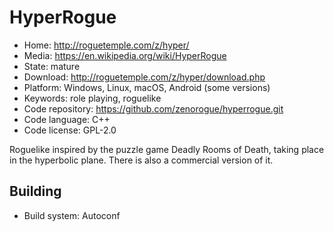 # HyperRogue

- Home: http://roguetemple.com/z/hyper/
- Media: https://en.wikipedia.org/wiki/HyperRogue
- State: mature
- Download: http://roguetemple.com/z/hyper/download.php
- Platform: Windows, Linux, macOS, Android (some versions)
- Keywords: role playing, roguelike
- Code repository: https://github.com/zenorogue/hyperrogue.git
- Code language: C++
- Code license: GPL-2.0

Roguelike inspired by the puzzle game Deadly Rooms of Death, taking place in the hyperbolic plane.
There is also a commercial version of it.

## Building

- Build system: Autoconf
